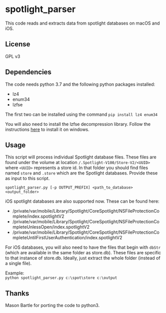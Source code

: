 # spotlight_parser
This code reads and extracts data from spotlight databases on macOS and iOS.  

## License
GPL v3

## Dependencies  
The code needs python 3.7 and the following python packages installed:

* lz4
* enum34
* lzfse

The first two can be installed using the command `pip install lz4 enum34`

You will also need to install the lzfse decompression library. Follow the instructions [here](https://github.com/ydkhatri/mac_apt/tree/master/Libraries_For_Windows) to install it on windows.  
## Usage
This script will process individual Spotlight database files. These files are found under the volume at location `/.Spotlight-V100/Store-V2/<UUID>` where `<UUID>` represents a store id. In that folder you should find files named `store` and `.store` which are the Spotlight databases. Provide these as input to this script.

`spotlight_parser.py [-p OUTPUT_PREFIX] <path_to_database>  <output_folder>`

iOS spotlight databases are also supported now. These can be found here:
* /private/var/mobile/Library/Spotlight/CoreSpotlight/NSFileProtectionComplete/index.spotlightV2
* /private/var/mobile/Library/Spotlight/CoreSpotlight/NSFileProtectionCompleteUnlessOpen/index.spotlightV2
* /private/var/mobile/Library/Spotlight/CoreSpotlight/NSFileProtectionCompleteUntilFirstUserAuthentication/index.spotlightV2

For iOS databases, you will also need to have the files that begin with `dbStr` (which are available 
in the same folder as store.db). These files are specific to that instance of store.db. Ideally, just extract the whole folder (instead of a single file). 

Example:  
`python spotlight_parser.py c:\spot\store c:\output`

## Thanks  
Mason Bartle for porting the code to python3.
